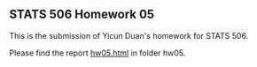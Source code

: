 ## STATS 506 Homework 05

This is the submission of Yicun Duan's homework for STATS 506.

Please find the report [hw05.html](./hw05/hw05.html) in folder hw05.